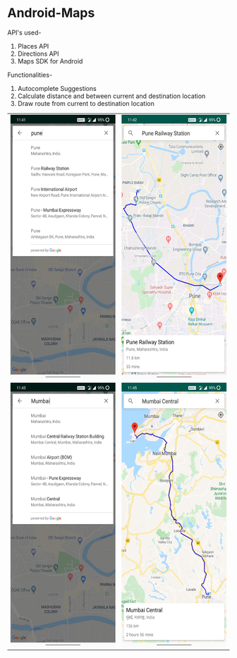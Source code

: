 # Android-Maps
API's used-
1. Places API
2. Directions API
3. Maps SDK for Android

Functionalities-
1. Autocomplete Suggestions
2. Calculate distance and between current and destination location
3. Draw route from current to destination location

<table>
  <tr>
    <td><img src="https://github.com/priyanka-badgujar/Android-Maps/blob/master/screenshots/1.jpg" width="300" height="600"/></td>
    <td><img src="https://github.com/priyanka-badgujar/Android-Maps/blob/master/screenshots/2.jpg" width="300" height="600"/></td>
  </tr>
  <tr>
    <td><img src="https://github.com/priyanka-badgujar/Android-Maps/blob/master/screenshots/3.jpg" width="300" height="600"/></td>
    <td><img src="https://github.com/priyanka-badgujar/Android-Maps/blob/master/screenshots/4.jpg" width="300" height="600"/></td>
  </tr>
 </table>

